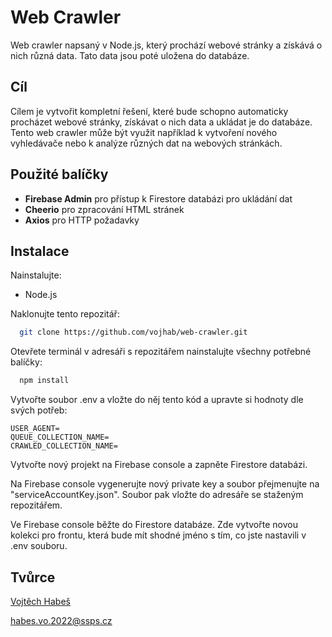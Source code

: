 # Web Crawler

Web crawler napsaný v Node.js, který prochází webové stránky a získává o nich různá data. Tato data jsou poté uložena do databáze.

## Cíl

Cílem je vytvořit kompletní řešení, které bude schopno automaticky procházet webové stránky, získávat o nich data a ukládat je do databáze. Tento web crawler může být využit například k vytvoření nového vyhledávače nebo k analýze různých dat na webových stránkách.

## Použité balíčky

- **Firebase Admin** pro přístup k Firestore databázi pro ukládání dat
- **Cheerio** pro zpracování HTML stránek
- **Axios** pro HTTP požadavky

## Instalace

Nainstalujte:

- Node.js

Naklonujte tento repozitář:

```bash
  git clone https://github.com/vojhab/web-crawler.git
```

Otevřete terminál v adresáři s repozitářem nainstalujte všechny potřebné balíčky:

```bash
  npm install
```

Vytvořte soubor .env a vložte do něj tento kód a upravte si hodnoty dle svých potřeb:

```
USER_AGENT=
QUEUE_COLLECTION_NAME=
CRAWLED_COLLECTION_NAME=
```

Vytvořte nový projekt na Firebase console a zapněte Firestore databázi.

Na Firebase console vygenerujte nový private key a soubor přejmenujte na "serviceAccountKey.json". Soubor pak vložte do adresáře se staženým repozitářem.

Ve Firebase console běžte do Firestore databáze. Zde vytvořte novou kolekci pro frontu, která bude mít shodné jméno s tím, co jste nastavili v .env souboru.

## Tvůrce

[Vojtěch Habeš](https://www.github.com/vojhab)

habes.vo.2022@ssps.cz
